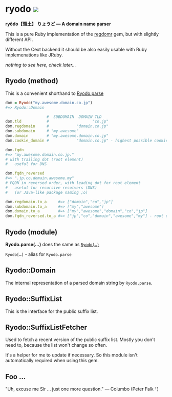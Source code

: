 # ryodo [![](https://secure.travis-ci.org/asaaki/ryodo.png)](http://travis-ci.org/asaaki/ryodo)

**ryōdo【領土】 りょうど — A domain name parser**

This is a pure Ruby implementation of the [regdomr](https://github.com/asaaki/regdomr) gem, but with slightly different API.

Without the Cext backend it should be also easily usable with Ruby implemenations like JRuby.

_nothing to see here, check later…_

## Ryodo (method)

This is a convenient shorthand to [Ryodo.parse](#ryodo-module)

```ruby
dom = Ryodo("my.awesome.domain.co.jp")
#=> Ryodo::Domain

                  #  SUBDOMAIN  DOMAIN TLD
dom.tld           #                   "co.jp"
dom.regdomain     #            "domain.co.jp"
dom.subdomain     # "my.awesome"
dom.domain        # "my.awesome.domain.co.jp"
dom.cookie_domain #            "domain.co.jp" - highest possible cookie domain

dom.fqdn
#=> "my.awesome.domain.co.jp."
# with trailing dot (root element)
#   useful for DNS

dom.fqdn_reversed
#=> ".jp.co.domain.awesome.my"
# FQDN in reversed order, with leading dot for root element
#   useful for recursive resolvers (DNS)
#   (or Java-like package naming ;o)

dom.regdomain.to_a     #=> ["domain","co","jp"]
dom.subdomain.to_a     #=> ["my","awesome"]
dom.domain.to_a        #=> ["my","awesome","domain","co","jp"]
dom.fqdn_reversed.to_a #=> ["jp","co","domain","awesome","my"] - root element removed!
```

## Ryodo (module)

**Ryodo.parse(…)** does the same as [`Ryodo(…)`](#ryodo-method)

`Ryodo[…]` - alias for `Ryodo.parse`

## Ryodo::Domain

The internal representation of a parsed domain string by `Ryodo.parse`.

## Ryodo::SuffixList

This is the interface for the public suffix list.

## Ryodo::SuffixListFetcher

Used to fetch a recent version of the public suffix list.
Mostly you don't need to, because the list won't change so often.

It's a helper for me to update if necessary.
So this module isn't automatically required when using this gem.

## Foo …

"Uh, excuse me Sir … just one more question." — Columbo (Peter Falk †)
